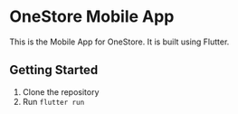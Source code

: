 # OneStore Mobile App

This is the Mobile App for OneStore. It is built using Flutter.

## Getting Started
1. Clone the repository
2. Run `flutter run`
